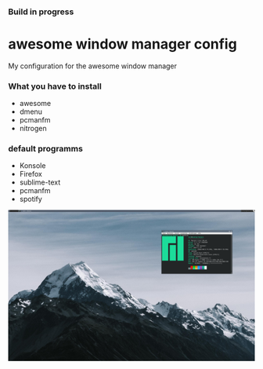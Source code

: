 ### Build in progress
# awesome window manager config
My configuration for the awesome window manager

### What you have to install
* awesome
* dmenu
* pcmanfm
* nitrogen

### default programms
* Konsole
* Firefox
* sublime-text
* pcmanfm
* spotify


![](./screenshot.png)
